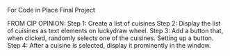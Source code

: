 For Code in Place Final Project

FROM CIP OPINION:
Step 1: Create a list of cuisines
Step 2: Display the list of cuisines as text elements on luckydraw wheel.
Step 3: Add a button that, when clicked, randomly selects one of the cuisines. Setting up a button.
Step 4: After a cuisine is selected, display it prominently in the window. 
